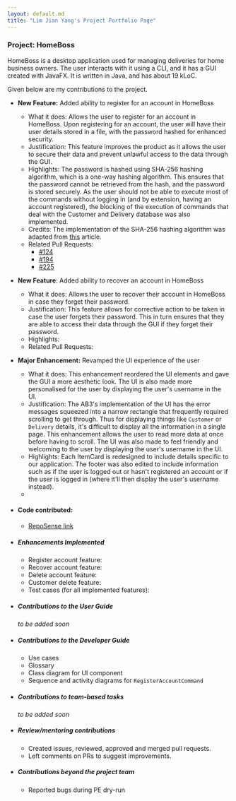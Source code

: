 ```yaml
---
layout: default.md
title: "Lim Jian Yang's Project Portfolio Page"
---
```


### Project: HomeBoss

HomeBoss is a desktop application used for managing deliveries for home business owners.
The user interacts with it using a CLI, and it has a GUI created with JavaFX.
It is written in Java, and has about 19 kLoC.

Given below are my contributions to the project.

* **New Feature:** Added ability to register for an account in HomeBoss
  * What it does: Allows the user to register for an account in HomeBoss. Upon registering for an account, the user
    will have their user details stored in a file, with the password hashed for enhanced security.
  * Justification: This feature improves the product as it allows the user to secure their data and prevent unlawful
    access to the data through the GUI.
  * Highlights: The password is hashed using SHA-256 hashing algorithm, which is a one-way hashing algorithm. This
    ensures that the password cannot be retrieved from the hash, and the password is stored securely. As the user
    should not be able to execute most of the commands without logging in (and by
    extension, having an account registered), the blocking of
    the execution of commands that deal with the Customer and Delivery database was also implemented.
  * Credits: The implementation of the SHA-256 hashing algorithm was adapted from [this](https://www.baeldung.com/sha-256-hashing-java)
    article.
  * Related Pull Requests:
      * [\#124](https://github.com/AY2324S1-CS2103T-T13-3/tp/pull/124)
      * [\#194](https://github.com/AY2324S1-CS2103T-T13-3/tp/pull/194)
      * [\#225](https://github.com/AY2324S1-CS2103T-T13-3/tp/pull/225)

* **New Feature**: Added ability to recover an account in HomeBoss
    * What it does: Allows the user to recover their account in HomeBoss in case they forget their password.
    * Justification: This feature allows for corrective action to be taken in case the user forgets their password. This
      in turn ensures that they are able to access their data through the GUI if they forget their password.
    * Highlights:
    * Related Pull Requests:

* **Major Enhancement:** Revamped the UI experience of the user
  * What it does: This enhancement reordered the UI elements and gave the GUI a more aesthetic look. The UI is also made more personalised
    for the user by displaying the user's username in the UI.
  * Justification: The AB3's implementation of the UI has the error messages squeezed into a narrow rectangle that frequently required scrolling to get through. Thus for displaying things like `Customer` or `Delivery` details, it's difficult to display all the information in a single page. This enhancement allows the user to read more data at once before having to scroll. The UI was also made to feel friendly and welcoming to the user by displaying the user's username in the UI.
  * Highlights: Each ItemCard is redesigned to include details specific to our application. The footer was also edited to include information such as if the user is logged out or hasn't registered an account or if the user is logged in (where it'll then display the user's username instead).
  * 

* #### Code contributed:
    * [RepoSense link](https://nus-cs2103-ay2324s1.github.io/tp-dashboard/?search=jianyangg&sort=groupTitle&sortWithin=title&timeframe=commit&mergegroup=&groupSelect=groupByRepos&breakdown=true&checkedFileTypes=docs~functional-code~test-code)

* ##### Enhancements Implemented
    * Register account feature:
    * Recover account feature:
    * Delete account feature:
    * Customer delete feature:
    * Test cases (for all implemented features):

- ##### Contributions to the User Guide
  *to be added soon*

- ##### Contributions to the Developer Guide
    * Use cases
    * Glossary
    * Class diagram for UI component
    * Sequence and activity diagrams for `RegisterAccountCommand`

- ##### Contributions to team-based tasks
  *to be added soon*

- ##### Review/mentoring contributions
    * Created issues, reviewed, approved and merged pull requests.
    * Left comments on PRs to suggest improvements.

- ##### Contributions beyond the project team
    * Reported bugs during PE dry-run
